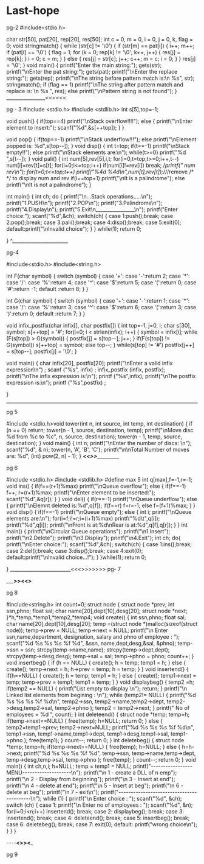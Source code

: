# Last-hope
pg-2
#include<stdio.h>

char str[50], pat[20], rep[20], res[50];
int c = 0, m = 0, i = 0, j = 0, k, flag = 0;
void stringmatch() {
  while (str[c] != '\0') {
    if (str[m] == pat[i]) {
      i++;
      m++;
      if (pat[i] == '\0') {
        flag = 1;
        for (k = 0; rep[k] != '\0'; k++, j++) {
          res[j] = rep[k];
        }
        i = 0;
        c = m;
      }
    } else {
      res[j] = str[c];
      j++;
      c++;
      m = c;
      i = 0;
    }
  }
  res[j] = '\0';
}
void main() {
  printf("Enter the main string:");
  gets(str);
  printf("\nEnter the pat string:");
  gets(pat);
  printf("\nEnter the replace string:");
  gets(rep);
  printf("\nThe string before pattern match is:\n %s", str);
  stringmatch();
  if (flag == 1)
    printf("\nThe string after pattern match and replace is: \n %s ", res);
  else
    printf("\nPattern string is not found");
}
_________________<<<<<<_

pg - 3
#include <stdio.h>
#include <stdlib.h>
int s[5],top=-1;

void push()
{
    if(top==4)
        printf("\nStack overflow!!!!");
    else
    {
        printf("\nEnter element to insert:");
        scanf("%d",&s[++top]);
    }
}

void pop()
{
    if(top==-1)
        printf("\nStack underflow!!!");
    else
        printf("\nElement popped is: %d",s[top--]);
}
void disp()
{
    int t=top;
    if(t==-1)
        printf("\nStack empty!!");
    else
        printf("\nStack elements are:\n");
    while(t>=0)
        printf("%d ",s[t--]);
}
void pali()
{
    int num[5],rev[5],i,t;
    for(i=0,t=top;t>=0;i++,t--)
        num[i]=rev[t]=s[t];
    for(i=0;i<=top;i++)
        if(num[i]!=rev[i])
        break;
    /*printf(" num     rev\n");
    for(t=0;t<=top;t++)
      printf("%4d   %4d\n",num[t],rev[t]);*///remove /* */ to display num and rev
    if(i==top+1)
        printf("\nIt is a palindrome");
    else
        printf("\nIt is not a palindrome");
}

int main()
{
    int ch;
    do
    {
        printf("\n...Stack operations.....\n");
        printf("1.PUSH\n");
        printf("2.POP\n");
        printf("3.Palindrome\n");
        printf("4.Display\n");
        printf("5.Exit\n________________\n");
        printf("Enter choice:");
        scanf("%d",&ch);
        switch(ch)
        {
            case 1:push();break;
            case 2:pop();break;
            case 3:pali();break;
            case 4:disp();break;
            case 5:exit(0);
            default:printf("\nInvalid choice");
        }
    }
    while(1);
    return 0;

}
^_______________________

pg-4

#include<stdio.h>
#include<string.h>

int F(char symbol)
{
 switch (symbol)
 {
 case '+':
 case '-':return 2;
 case '*':
 case '/':
 case '%':return 4;
 case '^':
 case '$':return 5;
 case '(':return 0;
 case '#':return -1;
 default :return 8;
 }
}

int G(char symbol)
{
 switch (symbol)
 {
 case '+':
 case '-':return 1;
 case '*':
 case '/':
 case '%':return 3;
 case '^':
 case '$':return 6;
 case '(':return 3;
 case ')':return 0;
 default :return 7;
 }
}

void infix_postfix(char infix[], char postfix[])
{
int top=-1, j=0, i;
char s[30], symbol;
s[++top] = '#';
for(i=0; i < strlen(infix); i++)
{
 symbol = infix[i];
 while (F(s[top]) > G(symbol))
 {
  postfix[j] = s[top--];
  j++;
 }
 if(F(s[top]) != G(symbol))
  s[++top] = symbol;
 else
  top--;
}
while(s[top] != '#')
 postfix[j++] = s[top--];
postfix[j] = '\0';
}

void main()
{
char infix[20], postfix[20];
printf("\nEnter a valid infix expression\n") ;
scanf ("%s", infix) ;
infix_postfix (infix, postfix);
printf("\nThe infix expression is:\n");
printf ("%s",infix);
printf("\nThe postfix expression is:\n");
printf ("%s",postfix) ;

}
______________________________

pg 5

#include <stdio.h>void tower(int n, int source, int temp, int destination) {
if (n == 0)
return;
tower(n - 1, source, destination, temp);
printf("\nMove disc %d from %c to %c", n, source, destination);
tower(n - 1, temp, source, destination);
}
void main() {
int n;
printf("\nEnter the number of discs: \n");
scanf("%d", & n);
tower(n, 'A', 'B', 'C');
printf("\n\nTotal Number of moves are: %d", (int) pow(2, n) - 1);
}
_____<<>>______________

pg 6

#include <stdio.h>
#include <stdlib.h>
#define max 5
int q[max],f=-1,r=-1;
void ins()
{
    if(f==(r+1)%max)
        printf("\nQueue overflow");
    else
    {
        if(f==-1)
            f++;
        r=(r+1)%max;
        printf("\nEnter element to be inserted:");
        scanf("%d",&q[r]);
    }
}
void del()
{
    if(r==-1)
        printf("\nQueue underflow");
    else
    {
        printf("\nElemnt deleted is:%d",q[f]);
        if(f==r)
            f=r=-1;
        else
            f=(f+1)%max;
    }
}
void disp()
{
    if(f==-1)
        printf("\nQueue empty");
    else
    {
        int i;
        printf("\nQueue elements are:\n");
        for(i=f;i!=r;i=(i+1)%max)
            printf("%d\t",q[i]);
        printf("%d",q[i]);
        printf("\nFront is at:%d\nRear is at:%d",q[f],q[r]);
    }
}
int main()
{
    printf("\nCircular Queue operations");
    printf("\n1.Insert");
    printf("\n2.Delete");
    printf("\n3.Display");
    printf("\n4.Exit");
    int ch;
    do{
        printf("\nEnter choice:");
        scanf("%d",&ch);
        switch(ch)
        {
            case 1:ins();break;
            case 2:del();break;
            case 3:disp();break;
            case 4:exit(0);
            default:printf("\nInvalid choice...!");
        }
   }while(1);
    return 0;

}
_________________________<<<>>>>>>>
pg- 7
 

_______________>><<>____________

pg 8

#include<string.h>
int count=0;
struct node
{
struct node *prev;
int ssn,phno;
float sal;
char name[20],dept[10],desg[20];
struct node *next;
}*h,*temp,*temp1,*temp2,*temp4;
void create()
{
int ssn,phno;
float sal;
char name[20],dept[10],desg[20];
 temp =(struct node *)malloc(sizeof(struct node));
 temp->prev = NULL;
 temp->next = NULL;
 printf("\n Enter ssn,name,department, designation, salary and phno of employee : ");
 scanf("%d %s %s %s %f %d", &ssn, name,dept,desg,&sal, &phno);
 temp->ssn = ssn;
 strcpy(temp->name,name);
 strcpy(temp->dept,dept);
 strcpy(temp->desg,desg);
 temp->sal = sal;
 temp->phno = phno;
 count++;
}
void insertbeg()
{
if (h == NULL)
 {
create();
 h = temp;
 temp1 = h;
 }
else
 {
 create();
 temp->next = h;
 h->prev = temp;
 h = temp;
 }
}
void insertend()
{
if(h==NULL)
 {
 create();
 h = temp;
 temp1 = h;
 }
else
 {
 create();
 temp1->next = temp;
 temp->prev = temp1;
 temp1 = temp;
 }
}
void displaybeg()
{
 temp2 =h;
if(temp2 == NULL)
 {
 printf("List empty to display \n");
 return;
 }
 printf("\n Linked list elements from begining : \n");
while (temp2!= NULL)
 {
 printf("%d %s %s %s %f %d\n", temp2->ssn, temp2->name,temp2->dept,
 temp2->desg,temp2->sal, temp2->phno );
 temp2 = temp2->next; 
}
 printf(" No of employees = %d ", count);
}
int deleteend()
{
struct node *temp;
 temp=h;
if(temp->next==NULL)
 {
 free(temp);
 h=NULL;
 return 0;
 }
else
 {
 temp2=temp1->prev;
 temp2->next=NULL;
 printf("%d %s %s %s %f %d\n", temp1->ssn, temp1->name,temp1->dept,
 temp1->desg,temp1->sal, temp1->phno );
 free(temp1);
 }
 count--;
return 0;
}
int deletebeg()
{
struct node *temp;
 temp=h;
if(temp->next==NULL)
 {
 free(temp);
 h=NULL;
 }
else
 {
 h=h->next;
 printf("%d %s %s %s %f %d", temp->ssn, temp->name,temp->dept,
 temp->desg,temp->sal, temp->phno );
 free(temp);
 }
 count--;
return 0; 
}
void main()
{
int ch,n,i;
 h=NULL;
 temp = temp1 = NULL;
 printf("-----------------MENU--------------------\n");
 printf("\n 1 - create a DLL of n emp");
 printf("\n 2 - Display from beginning");
 printf("\n 3 - Insert at end");
 printf("\n 4 - delete at end");
 printf("\n 5 - Insert at beg");
 printf("\n 6 - delete at beg");
 printf("\n 7 - exit\n");
 printf("------------------------------------------\n");
while (1)
 {
 printf("\n Enter choice : ");
 scanf("%d", &ch);
 switch (ch)
 {
 case 1:
 printf("\n Enter no of employees : ");
 scanf("%d", &n);
 for(i=0;i<n;i++)
 insertend();
 break;
 case 2:
 displaybeg();
 break;
 case 3:
 insertend();
 break;
 case 4:
 deleteend();
 break;
 case 5:
 insertbeg();
 break;
 case 6:
 deletebeg();
 break;
 case 7:
 exit(0);
 default: 
printf("wrong choice\n");
 }
 }
}

----______________<>><_______________

pg 9 





